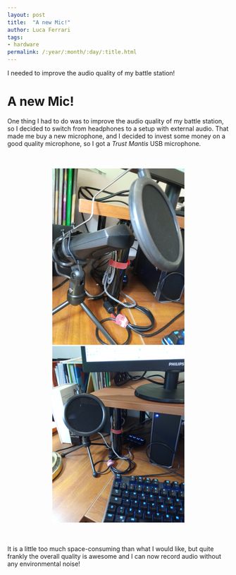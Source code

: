 ```yaml
---
layout: post
title:  "A new Mic!"
author: Luca Ferrari
tags:
- hardware
permalink: /:year/:month/:day/:title.html
---
```

I needed to improve the audio quality of my battle station!

# A new Mic!

One thing I had to do was to improve the audio quality of my battle station, so I decided to switch from headphones to a setup with external audio. That made me buy a new microphone, and I decided to invest some money on a good quality microphone, so I got a *Trust Mantis* USB microphone.

<br/>
<br/>

<center>
<img src="/images/posts/microphone/microphone_1.png" witdh="20%" />
<img src="/images/posts/microphone/microphone_2.png" witdh="20%" />
</center>
<br/>
<br/>

It is a little too much space-consuming than what I would like, but quite frankly the overall quality is awesome and I can now record audio without any environmental noise!
